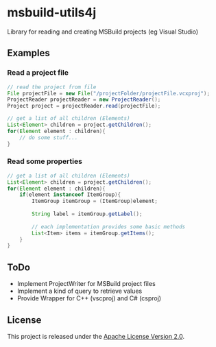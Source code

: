 msbuild-utils4j
===============

Library for reading and creating MSBuild projects (eg Visual Studio)

## Examples
### Read a project file
```Java
// read the project from file
File projectFile = new File("/projectFolder/projectFile.vcxproj");
ProjectReader projectReader = new ProjectReader();
Project project = projectReader.read(projectFile);

// get a list of all children (Elements)
List<Element> children = project.getChildren();
for(Element element : children){
    // do some stuff...
}
```

### Read some properties
```Java
// get a list of all children (Elements)
List<Element> children = project.getChildren();
for(Element element : children){
    if(element instanceof ItemGroup){
        ItemGroup itemGroup = (ItemGroup)element;
        
        String label = itemGroup.getLabel();
        
        // each implementation provides some basic methods
        List<Item> items = itemGroup.getItems();
    }
}
```

## ToDo
- Implement ProjectWriter for MSBuild project files
- Implement a kind of query to retrieve values
- Provide Wrapper for C++ (vscproj) and C# (csproj)

## License
This project is released under the [Apache License Version 2.0](LICENSE).
